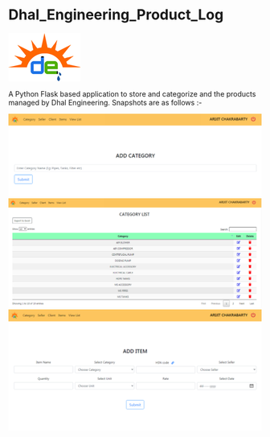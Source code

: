 # Dhal_Engineering_Product_Log
![DhalEngg](https://github.com/abhigyan98/Dhal_Engineering_Product_Log/blob/master/static/dec.png)

A Python Flask based application to store and categorize and the products managed by Dhal Engineering.
Snapshots are as follows :-

![](https://github.com/abhigyan98/Dhal_Engineering_Product_Log/blob/master/static/c1.png)
![](https://github.com/abhigyan98/Dhal_Engineering_Product_Log/blob/master/static/c2.png)
![](https://github.com/abhigyan98/Dhal_Engineering_Product_Log/blob/master/static/i1.png)
